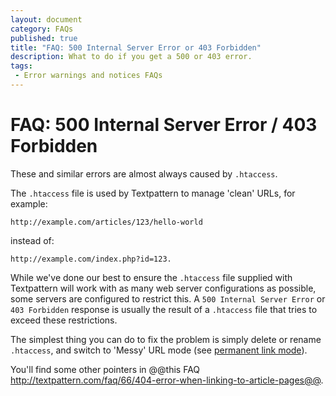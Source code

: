 ```yaml
---
layout: document
category: FAQs
published: true
title: "FAQ: 500 Internal Server Error or 403 Forbidden"
description: What to do if you get a 500 or 403 error.
tags:
 - Error warnings and notices FAQs
---
```


# FAQ: 500 Internal Server Error / 403 Forbidden

These and similar errors are almost always caused by `.htaccess`.

The `.htaccess` file is used by Textpattern to manage 'clean' URLs, for example:

~~~
http://example.com/articles/123/hello-world
~~~

instead of:

~~~
http://example.com/index.php?id=123.
~~~

While we've done our best to ensure the `.htaccess` file supplied with Textpattern will work with as many web server configurations as possible, some servers are configured to restrict this.  A `500 Internal Server Error` or `403 Forbidden` response is usually the result of a `.htaccess` file that tries to exceed these restrictions.

The simplest thing you can do to fix the problem is simply delete or rename `.htaccess`, and switch to 'Messy' URL mode (see [permanent link mode](http://docs.textpattern.io/administration/preferences-panel#permanent-link-mode)).

You'll find some other pointers in @@this FAQ http://textpattern.com/faq/66/404-error-when-linking-to-article-pages@@.
